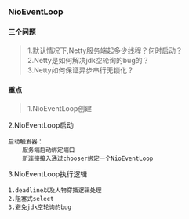 ### NioEventLoop
#### 三个问题
> 1.默认情况下,Netty服务端起多少线程？何时启动？   
2.Netty是如何解决jdk空轮询的bug的？    
3.Netty如何保证异步串行无锁化？

#### 重点
>1.NioEventLoop创建   

2.NioEventLoop启动
```
启动触发器：
    服务端启动绑定端口
    新连接接入通过chooser绑定一个NioEventLoop
```
3.NioEventLoop执行逻辑
```
1.deadline以及人物穿插逻辑处理
2.阻塞式select
3.避免jdk空轮询的bug
```